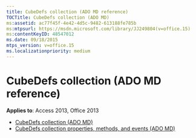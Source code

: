 ```yaml
---
title: CubeDefs collection (ADO MD reference)
TOCTitle: CubeDefs collection (ADO MD)
ms:assetid: ac77f45f-4e42-4d5c-9482-613188fe785b
ms:mtpsurl: https://msdn.microsoft.com/library/JJ249804(v=office.15)
ms:contentKeyID: 48547012
ms.date: 09/18/2015
mtps_version: v=office.15
ms.localizationpriority: medium
---
```


# CubeDefs collection (ADO MD reference)

**Applies to**: Access 2013, Office 2013

- [CubeDefs collection (ADO MD)](cubedefs-collection-ado-md.md)
- [CubeDefs collection properties, methods, and events (ADO MD)](cubedefs-collection-properties-methods-and-events-ado-md.md)

